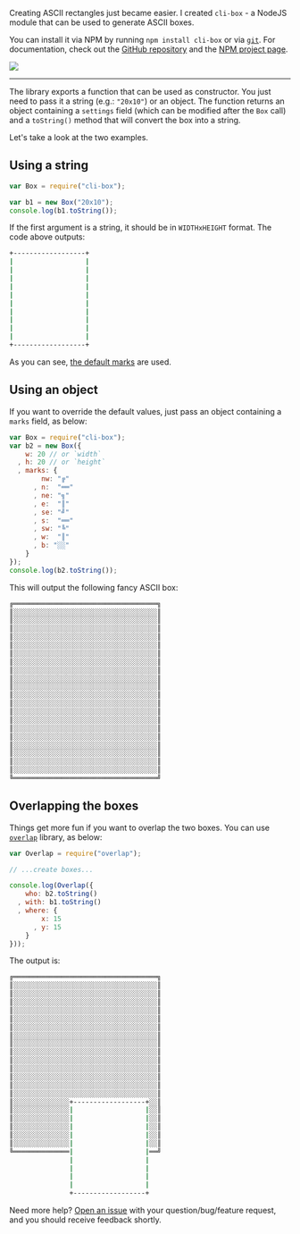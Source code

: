 Creating ASCII rectangles just became easier. I created `cli-box` - a NodeJS module that can be used to generate ASCII boxes.

You can install it via NPM by running `npm install cli-box` or via [`git`][1]. For documentation, check out the [GitHub repository][2] and the [NPM project page][3].

![](https://i.imgur.com/SX9t8yX.png)

---

The library exports a function that can be used as constructor. You just need to pass it a string (e.g.: `"20x10"`) or an object. The function returns an object containing a `settings` field (which can be modified after the `Box` call) and a `toString()` method that will convert the box into a string.

Let's take a look at the two examples.

## Using a string

```js
var Box = require("cli-box");

var b1 = new Box("20x10");
console.log(b1.toString());
```

If the first argument is a string, it should be in `WIDTHxHEIGHT` format. The code above outputs:

```sh
+------------------+
|                  |
|                  |
|                  |
|                  |
|                  |
|                  |
|                  |
|                  |
|                  |
|                  |
+------------------+
```

As you can see, [the default marks][4] are used.

## Using an object
If you want to override the default values, just pass an object containing a `marks` field, as below:

```js
var Box = require("cli-box");
var b2 = new Box({
    w: 20 // or `width`
  , h: 20 // or `height`
  , marks: {
        nw: "╔"
      , n:  "══"
      , ne: "╗"
      , e:  "║"
      , se: "╝"
      , s:  "══"
      , sw: "╚"
      , w:  "║"
      , b: "░░"
    }
});
console.log(b2.toString());
```

This will output the following fancy ASCII box:

```sh
╔════════════════════════════════════╗
║░░░░░░░░░░░░░░░░░░░░░░░░░░░░░░░░░░░░║
║░░░░░░░░░░░░░░░░░░░░░░░░░░░░░░░░░░░░║
║░░░░░░░░░░░░░░░░░░░░░░░░░░░░░░░░░░░░║
║░░░░░░░░░░░░░░░░░░░░░░░░░░░░░░░░░░░░║
║░░░░░░░░░░░░░░░░░░░░░░░░░░░░░░░░░░░░║
║░░░░░░░░░░░░░░░░░░░░░░░░░░░░░░░░░░░░║
║░░░░░░░░░░░░░░░░░░░░░░░░░░░░░░░░░░░░║
║░░░░░░░░░░░░░░░░░░░░░░░░░░░░░░░░░░░░║
║░░░░░░░░░░░░░░░░░░░░░░░░░░░░░░░░░░░░║
║░░░░░░░░░░░░░░░░░░░░░░░░░░░░░░░░░░░░║
║░░░░░░░░░░░░░░░░░░░░░░░░░░░░░░░░░░░░║
║░░░░░░░░░░░░░░░░░░░░░░░░░░░░░░░░░░░░║
║░░░░░░░░░░░░░░░░░░░░░░░░░░░░░░░░░░░░║
║░░░░░░░░░░░░░░░░░░░░░░░░░░░░░░░░░░░░║
║░░░░░░░░░░░░░░░░░░░░░░░░░░░░░░░░░░░░║
║░░░░░░░░░░░░░░░░░░░░░░░░░░░░░░░░░░░░║
║░░░░░░░░░░░░░░░░░░░░░░░░░░░░░░░░░░░░║
║░░░░░░░░░░░░░░░░░░░░░░░░░░░░░░░░░░░░║
║░░░░░░░░░░░░░░░░░░░░░░░░░░░░░░░░░░░░║
║░░░░░░░░░░░░░░░░░░░░░░░░░░░░░░░░░░░░║
╚════════════════════════════════════╝
```

## Overlapping the boxes
Things get more fun if you want to overlap the two boxes. You can use [`overlap`][5] library, as below:

```js
var Overlap = require("overlap");

// ...create boxes...

console.log(Overlap({
    who: b2.toString()
  , with: b1.toString()
  , where: {
        x: 15
      , y: 15
    }
}));
```

The output is:

```sh
╔════════════════════════════════════╗
║░░░░░░░░░░░░░░░░░░░░░░░░░░░░░░░░░░░░║
║░░░░░░░░░░░░░░░░░░░░░░░░░░░░░░░░░░░░║
║░░░░░░░░░░░░░░░░░░░░░░░░░░░░░░░░░░░░║
║░░░░░░░░░░░░░░░░░░░░░░░░░░░░░░░░░░░░║
║░░░░░░░░░░░░░░░░░░░░░░░░░░░░░░░░░░░░║
║░░░░░░░░░░░░░░░░░░░░░░░░░░░░░░░░░░░░║
║░░░░░░░░░░░░░░░░░░░░░░░░░░░░░░░░░░░░║
║░░░░░░░░░░░░░░░░░░░░░░░░░░░░░░░░░░░░║
║░░░░░░░░░░░░░░░░░░░░░░░░░░░░░░░░░░░░║
║░░░░░░░░░░░░░░░░░░░░░░░░░░░░░░░░░░░░║
║░░░░░░░░░░░░░░░░░░░░░░░░░░░░░░░░░░░░║
║░░░░░░░░░░░░░░░░░░░░░░░░░░░░░░░░░░░░║
║░░░░░░░░░░░░░░░░░░░░░░░░░░░░░░░░░░░░║
║░░░░░░░░░░░░░░░░░░░░░░░░░░░░░░░░░░░░║
║░░░░░░░░░░░░░░+------------------+░░║
║░░░░░░░░░░░░░░|                  |░░║
║░░░░░░░░░░░░░░|                  |░░║
║░░░░░░░░░░░░░░|                  |░░║
║░░░░░░░░░░░░░░|                  |░░║
║░░░░░░░░░░░░░░|                  |░░║
╚══════════════|                  |══╝
               |                  |
               |                  |
               |                  |
               |                  |
               +------------------+
```

Need more help? [Open an issue][6] with your question/bug/feature request, and you should receive feedback shortly.

  [1]: https://github.com/IonicaBizau/node-cli-box/blob/d72ab4dc2d837f74af5077e0f19e8eab458105e6/README.md#installation
  [2]: https://github.com/IonicaBizau/node-cli-box
  [3]: https://www.npmjs.org/package/cli-box
  [4]: https://github.com/IonicaBizau/node-cli-box/blob/d72ab4dc2d837f74af5077e0f19e8eab458105e6/index.js#L19-L31
  [5]: https://github.com/IonicaBizau/overlap
  [6]: https://github.com/IonicaBizau/node-cli-box/issues/new
